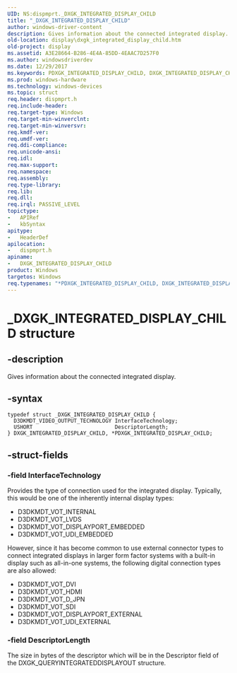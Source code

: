 ```yaml
---
UID: NS:dispmprt._DXGK_INTEGRATED_DISPLAY_CHILD
title: "_DXGK_INTEGRATED_DISPLAY_CHILD"
author: windows-driver-content
description: Gives information about the connected integrated display.
old-location: display\dxgk_integrated_display_child.htm
old-project: display
ms.assetid: A3E28664-B286-4E4A-85DD-4EAAC7D257F0
ms.author: windowsdriverdev
ms.date: 12/29/2017
ms.keywords: PDXGK_INTEGRATED_DISPLAY_CHILD, DXGK_INTEGRATED_DISPLAY_CHILD, PDXGK_INTEGRATED_DISPLAY_CHILD structure pointer [Display Devices], display.dxgk_integrated_display_child, DXGK_INTEGRATED_DISPLAY_CHILD structure [Display Devices], dispmprt/PDXGK_INTEGRATED_DISPLAY_CHILD, *PDXGK_INTEGRATED_DISPLAY_CHILD, _DXGK_INTEGRATED_DISPLAY_CHILD, dispmprt/DXGK_INTEGRATED_DISPLAY_CHILD
ms.prod: windows-hardware
ms.technology: windows-devices
ms.topic: struct
req.header: dispmprt.h
req.include-header: 
req.target-type: Windows
req.target-min-winverclnt: 
req.target-min-winversvr: 
req.kmdf-ver: 
req.umdf-ver: 
req.ddi-compliance: 
req.unicode-ansi: 
req.idl: 
req.max-support: 
req.namespace: 
req.assembly: 
req.type-library: 
req.lib: 
req.dll: 
req.irql: PASSIVE_LEVEL
topictype:
-	APIRef
-	kbSyntax
apitype:
-	HeaderDef
apilocation:
-	dispmprt.h
apiname:
-	DXGK_INTEGRATED_DISPLAY_CHILD
product: Windows
targetos: Windows
req.typenames: "*PDXGK_INTEGRATED_DISPLAY_CHILD, DXGK_INTEGRATED_DISPLAY_CHILD"
---
```


# _DXGK_INTEGRATED_DISPLAY_CHILD structure


## -description


Gives information about the connected integrated display.


## -syntax


````
typedef struct _DXGK_INTEGRATED_DISPLAY_CHILD {
  D3DKMDT_VIDEO_OUTPUT_TECHNOLOGY InterfaceTechnology;
  USHORT                          DescriptorLength;
} DXGK_INTEGRATED_DISPLAY_CHILD, *PDXGK_INTEGRATED_DISPLAY_CHILD;
````


## -struct-fields




### -field InterfaceTechnology

Provides the type of connection used for the integrated display.  Typically, this would be one of the inherently internal display types:
<ul>
<li>D3DKMDT_VOT_INTERNAL</li>
<li>D3DKMDT_VOT_LVDS</li>
<li>D3DKMDT_VOT_DISPLAYPORT_EMBEDDED</li>
<li>D3DKMDT_VOT_UDI_EMBEDDED</li>
</ul>However, since it has become common to use external connector types to connect integrated displays in larger form factor systems with a built-in display such as all-in-one systems, the following digital connection types are also allowed:
<ul>
<li>D3DKMDT_VOT_DVI</li>
<li>D3DKMDT_VOT_HDMI</li>
<li>D3DKMDT_VOT_D_JPN</li>
<li>D3DKMDT_VOT_SDI</li>
<li>D3DKMDT_VOT_DISPLAYPORT_EXTERNAL</li>
<li>D3DKMDT_VOT_UDI_EXTERNAL</li>
</ul>

### -field DescriptorLength

The size in bytes of the descriptor which will be in the Descriptor field of the DXGK_QUERYINTEGRATEDDISPLAYOUT structure.

